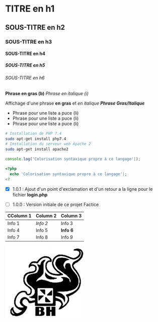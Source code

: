 # TITRE en h1
## SOUS-TITRE en h2
### SOUS-TITRE en h3
#### SOUS-TITRE en h4
##### SOUS-TITRE en h5
###### SOUS-TITRE en h6

__Phrase en gras (b)__
*Phrase en italique (i)*

Affichage d'une phrase __en gras__ et *en italique*
__*Phrase Gras/Italique*__

* Phrase pour une liste a puce (li)
* Phrase pour une liste a puce (li)
* Phrase pour une liste a puce (li)

```bash
# Installation de PHP 7.4
sudo apt-get install php7.4
# Installation du serveur web Apache 2
sudo apt-get install apache2
```

```javascript
console.log('Colorisation syntaxique propre à ce langage'|);
```

```php
<?php
  echo 'Colorisation syntaxique propre à ce langage'|;
<?
```

- [x] 1.0.1 : Ajout d'un point d'exclamation et d'un retour a la ligne pour le fichier __login.php__
- [ ] 1.0.0 : Version initiale de ce projet  Factice


CColumn 1|Column 2|Column 3
--------|--------|--------
Info 1  |*Info 2*  |Info 3
Info 4  |Info 5  |__Info 6__
 Info 7 | Info 8 | Info 9 |

![projet image](./Capture.PNG "projet image")
